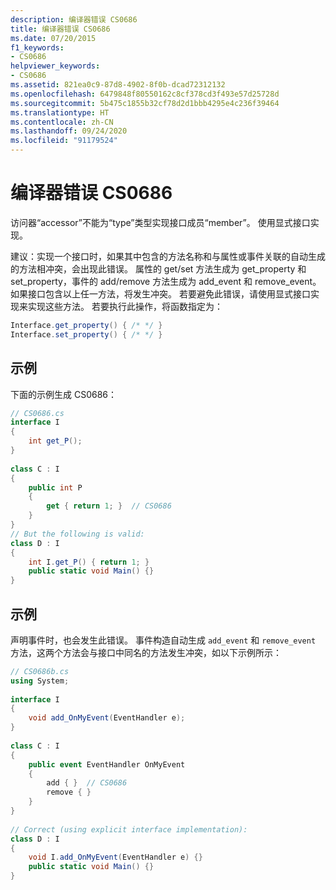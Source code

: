 ```yaml
---
description: 编译器错误 CS0686
title: 编译器错误 CS0686
ms.date: 07/20/2015
f1_keywords:
- CS0686
helpviewer_keywords:
- CS0686
ms.assetid: 821ea0c9-87d8-4902-8f0b-dcad72312132
ms.openlocfilehash: 6479848f80550162c8cf378cd3f493e57d25728d
ms.sourcegitcommit: 5b475c1855b32cf78d2d1bbb4295e4c236f39464
ms.translationtype: HT
ms.contentlocale: zh-CN
ms.lasthandoff: 09/24/2020
ms.locfileid: "91179524"
---
```

# <a name="compiler-error-cs0686"></a>编译器错误 CS0686

访问器“accessor”不能为“type”类型实现接口成员“member”。 使用显式接口实现。  
  
 建议：实现一个接口时，如果其中包含的方法名称和与属性或事件关联的自动生成的方法相冲突，会出现此错误。 属性的 get/set 方法生成为 get_property 和 set_property，事件的 add/remove 方法生成为 add_event 和 remove_event。 如果接口包含以上任一方法，将发生冲突。 若要避免此错误，请使用显式接口实现来实现这些方法。 若要执行此操作，将函数指定为：  
  
```csharp  
Interface.get_property() { /* */ }  
Interface.set_property() { /* */ }  
```  
  
## <a name="example"></a>示例  

 下面的示例生成 CS0686：  
  
```csharp  
// CS0686.cs  
interface I  
{  
    int get_P();  
}  
  
class C : I  
{  
    public int P  
    {  
        get { return 1; }  // CS0686  
    }  
}  
// But the following is valid:  
class D : I  
{  
    int I.get_P() { return 1; }  
    public static void Main() {}  
}  
```  
  
## <a name="example"></a>示例  

 声明事件时，也会发生此错误。  事件构造自动生成 `add_event` 和 `remove_event` 方法，这两个方法会与接口中同名的方法发生冲突，如以下示例所示：  
  
```csharp  
// CS0686b.cs  
using System;  
  
interface I  
{  
    void add_OnMyEvent(EventHandler e);  
}  
  
class C : I  
{  
    public event EventHandler OnMyEvent  
    {  
        add { }  // CS0686  
        remove { }  
    }  
}  
  
// Correct (using explicit interface implementation):  
class D : I  
{  
    void I.add_OnMyEvent(EventHandler e) {}  
    public static void Main() {}  
}  
```
